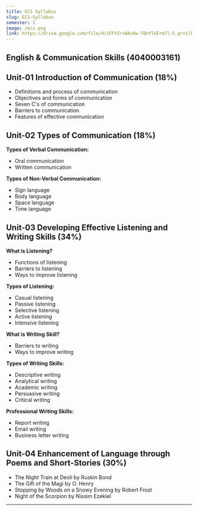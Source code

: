 ```yaml
---
title: ECS Syllabus
slug: ECS-Syllabus
semester: 1
image: /ecs.png
link: https://drive.google.com/file/d/1FFYZrs0Ac6w-TQnYlGFrm7l-S_qrcLlk/view?usp=sharing
---
```


## English & Communication Skills (4040003161)

## Unit-01 Introduction of Communication (18%)

- Definitions and process of communication
- Objectives and forms of communication
- Seven C's of communication
- Barriers to communication
- Features of effective communication

## Unit-02 Types of Communication (18%)

**Types of Verbal Communication:**

- Oral communication
- Written communication

**Types of Non-Verbal Communication:**

- Sign language
- Body language
- Space language
- Time language

## Unit-03 Developing Effective Listening and Writing Skills (34%)

**What is Listening?**

- Functions of listening
- Barriers to listening
- Ways to improve listening

**Types of Listening:**

- Casual listening
- Passive listening
- Selective listening
- Active listening
- Intensive listening

**What is Writing Skill?**

- Barriers to writing
- Ways to improve writing

**Types of Writing Skills:**

- Descriptive writing
- Analytical writing
- Academic writing
- Persuasive writing
- Critical writing

**Professional Writing Skills:**

- Report writing
- Email writing
- Business letter writing

## Unit-04 Enhancement of Language through Poems and Short-Stories (30%)

- The Night Train at Deoli by Ruskin Bond
- The Gift of the Magi by O. Henry
- Stopping by Woods on a Snowy Evening by Robert Frost
- Night of the Scorpion by Nissim Ezekiel

---
